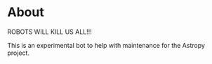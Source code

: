 About
=====

ROBOTS WILL KILL US ALL!!!

This is an experimental bot to help with maintenance for the Astropy project.
